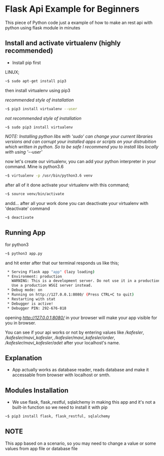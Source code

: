 # Flask Api Example for Beginners

This piece of Python code just a example of how to make an rest api with python using flask module in minutes


## Install and activate virtualenv (highly recommended)
* Install pip first

LINUX;

```sh
~$ sudo apt-get install pip3
```

then install virtualenv using pip3

*recommended style of installation*
```sh
~$ pip3 install virtualenv --user
```


*not recommended style of installation*
```sh
~$ sudo pip3 install virtualenv
```

*NOTE: Installing python libs with 'sudo' can change your current libraries versions and can corrupt your installed apps or scripts on your distrubition which written in python. So to be safe I recommend you to install libs locally with using '--user'*



now let's create our virtualenv, you can add your python interpreter in your command. Mine is python3.6

```sh
~$ virtualenv -p /usr/bin/python3.6 venv
```

after all of it done activate your virtualenv with this command;

```sh
~$ source venv/bin/activate
```


andd... after all your work done you can deactivate your virtualenv with 'deactivate' command

```sh
~$ deactivate
```


## Running App

for python3

```sh
~$ python3 app.py
```


and hit enter after that our terminal responds us like this;


```sh
 * Serving Flask app "app" (lazy loading)
 * Environment: production
   WARNING: This is a development server. Do not use it in a production deployment.
   Use a production WSGI server instead.
 * Debug mode: on
 * Running on http://127.0.0.1:8080/ (Press CTRL+C to quit)
 * Restarting with stat
 * Debugger is active!
 * Debugger PIN: 292-676-818
```

opening *http://127.0.0.1:8080/* in your browser will make your app visible for you in browser.

You can see if your api works or not by entering values like */kafesler*, */kafesler/mavi_kafesler*, */kafesler/mavi_kafesler/order*, */kafesler/mavi_kafesler/adet* after your localhost's name.


## Explanation

- App actually works as database reader, reads database and make it accessable from browser with localhost or smth.

## Modules Installation

- We use flask, flask_restful, sqlalchemy in making this app and it's not a built-in function so we need to install it with pip


```sh
~$ pip3 install flask, flask_restful, sqlalchemy
```

## NOTE
This app based on a scenario, so you may need to change a value or some values from app file or database file
